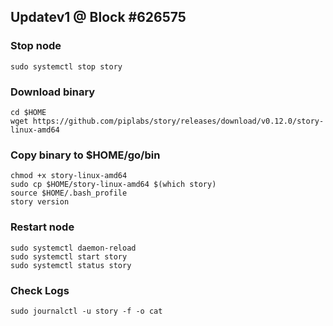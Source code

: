 ## Updatev1 @ Block #626575

### Stop node
```
sudo systemctl stop story
```

### Download binary

```
cd $HOME
wget https://github.com/piplabs/story/releases/download/v0.12.0/story-linux-amd64

```

### Copy binary to $HOME/go/bin

```
chmod +x story-linux-amd64
sudo cp $HOME/story-linux-amd64 $(which story)
source $HOME/.bash_profile
story version
```

### Restart node
```
sudo systemctl daemon-reload
sudo systemctl start story
sudo systemctl status story
```

### Check Logs

```
sudo journalctl -u story -f -o cat
```

